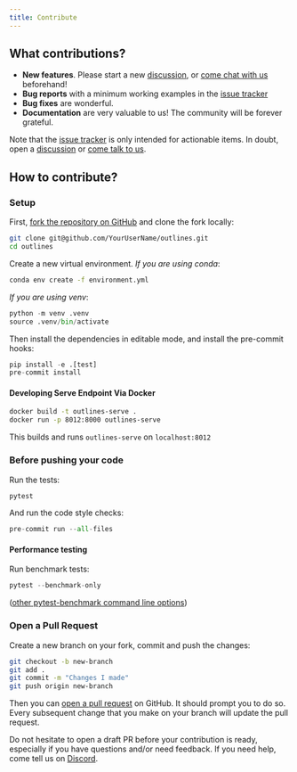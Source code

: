 ```yaml
---
title: Contribute
---
```


## What contributions?

- **New features**. Please start a new [discussion][discussions], or [come chat with us][discord] beforehand!
- **Bug reports** with a minimum working examples in the [issue tracker][issues]
- **Bug fixes** are wonderful.
- **Documentation** are very valuable to us! The community will be forever grateful.

Note that the [issue tracker][issues] is only intended for actionable items. In doubt, open a [discussion][discussions] or [come talk to us][discord].

## How to contribute?

### Setup

First, [fork the repository on GitHub](https://github.com/outlines-dev/outlines/fork) and clone the fork locally:

```bash
git clone git@github.com/YourUserName/outlines.git
cd outlines
```

Create a new virtual environment. *If you are using conda*:

```bash
conda env create -f environment.yml
```

*If you are using venv*:

```python
python -m venv .venv
source .venv/bin/activate
```

Then install the dependencies in editable mode, and install the pre-commit hooks:

```python
pip install -e .[test]
pre-commit install
```

#### Developing Serve Endpoint Via Docker

```bash
docker build -t outlines-serve .
docker run -p 8012:8000 outlines-serve
```

This builds and runs `outlines-serve` on `localhost:8012`

### Before pushing your code

Run the tests:

```python
pytest
```

And run the code style checks:

```python
pre-commit run --all-files
```

#### Performance testing

Run benchmark tests:

```python
pytest --benchmark-only
```

([other pytest-benchmark command line options](https://pytest-benchmark.readthedocs.io/en/latest/usage.html#commandline-options))

### Open a Pull Request

Create a new branch on your fork, commit and push the changes:

```bash
git checkout -b new-branch
git add .
git commit -m "Changes I made"
git push origin new-branch
```

Then you can [open a pull request][pull-requests] on GitHub. It should prompt you to do so. Every subsequent change that you make on your branch will update the pull request.

Do not hesitate to open a draft PR before your contribution is ready, especially if you have questions and/or need feedback. If you need help, come tell us on [Discord][discord].

[discord]: https://discord.gg/R9DSu34mGd
[discussions]: https://github.com/outlines-dev/outlines/discussions
[issues]: https://github.com/outlines-dev/outlines/issues
[pull-requests]: https://github.com/outlines-dev/outlines/pulls
